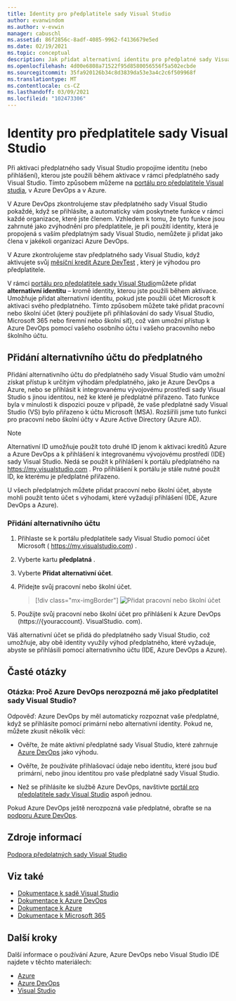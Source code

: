 ```yaml
---
title: Identity pro předplatitele sady Visual Studio
author: evanwindom
ms.author: v-evwin
manager: cabuschl
ms.assetid: 86f2856c-8adf-4085-9962-f4136679e5ed
ms.date: 02/19/2021
ms.topic: conceptual
description: Jak přidat alternativní identitu pro předplatné sady Visual Studio, která se má použít pro Azure DevOps a Azure
ms.openlocfilehash: 4d00e6808a71522f95d8580056556f5a502ecbde
ms.sourcegitcommit: 35fa920126b34c8d3839da53e3a4c2c6f509968f
ms.translationtype: MT
ms.contentlocale: cs-CZ
ms.lasthandoff: 03/09/2021
ms.locfileid: "102473306"
---
```

# <a name="identities-for-visual-studio-subscribers"></a>Identity pro předplatitele sady Visual Studio
Při aktivaci předplatného sady Visual Studio propojíme identitu (nebo přihlášení), kterou jste použili během aktivace v rámci předplatného sady Visual Studio. Tímto způsobem můžeme na [portálu pro předplatitele Visual studia](https://my.visualstudio.com?wt.mc_id=o~msft~docs), v Azure DevOps a v Azure.

V Azure DevOps zkontrolujeme stav předplatného sady Visual Studio pokaždé, když se přihlásíte, a automaticky vám poskytnete funkce v rámci každé organizace, které jste členem.
Vzhledem k tomu, že tyto funkce jsou zahrnuté jako zvýhodnění pro předplatitele, je při použití identity, která je propojená s vaším předplatným sady Visual Studio, nemůžete ji přidat jako člena v jakékoli organizaci Azure DevOps.

V Azure zkontrolujeme stav předplatného sady Visual Studio, když aktivujete svůj [měsíční kredit Azure DevTest](https://azure.microsoft.com/pricing/member-offers/credit-for-visual-studio-subscribers/) , který je výhodou pro předplatitele.

V rámci [portálu pro předplatitele sady Visual Studio](https://my.visualstudio.com?wt.mc_id=o~msft~docs)můžete přidat **alternativní identitu** – kromě identity, kterou jste použili během aktivace. Umožňuje přidat alternativní identitu, pokud jste použili účet Microsoft k aktivaci svého předplatného. Tímto způsobem můžete také přidat pracovní nebo školní účet (který použijete při přihlašování do sady Visual Studio, Microsoft 365 nebo firemní nebo školní síť), což vám umožní přístup k Azure DevOps pomocí vašeho osobního účtu i vašeho pracovního nebo školního účtu.

## <a name="add-an-alternate-account-to-your-subscription"></a>Přidání alternativního účtu do předplatného
Přidání alternativního účtu do předplatného sady Visual Studio vám umožní získat přístup k určitým výhodám předplatného, jako je Azure DevOps a Azure, nebo se přihlásit k integrovanému vývojovému prostředí sady Visual Studio s jinou identitou, než ke které je předplatné přiřazeno. Tato funkce byla v minulosti k dispozici pouze v případě, že vaše předplatné sady Visual Studio (VS) bylo přiřazeno k účtu Microsoft (MSA). Rozšířili jsme tuto funkci pro pracovní nebo školní účty v Azure Active Directory (Azure AD).

> [!NOTE]
> Alternativní ID umožňuje použít toto druhé ID jenom k aktivaci kreditů Azure a Azure DevOps a k přihlášení k integrovanému vývojovému prostředí (IDE) sady Visual Studio.  Nedá se použít k přihlášení k portálu předplatného na <https://my.visualstudio.com> .  Pro přihlášení k portálu je stále nutné použít ID, ke kterému je předplatné přiřazeno. 

U všech předplatných můžete přidat pracovní nebo školní účet, abyste mohli použít tento účet s výhodami, které vyžadují přihlášení (IDE, Azure DevOps a Azure).

### <a name="add-the-alternate-account"></a>Přidání alternativního účtu
1. Přihlaste se k portálu předplatitele sady Visual Studio pomocí účet Microsoft ( https://my.visualstudio.com) .
2. Vyberte kartu **předplatná** .
3. Vyberte **Přidat alternativní účet**.
4. Přidejte svůj pracovní nebo školní účet.
    > [!div class="mx-imgBorder"]
    > ![Přidat pracovní nebo školní účet](_img/vs-alternate-identity/enter-alternate-account-my-visual-studio-com-portal.png "Přidání pracovního nebo školního účtu jako alternativního účtu v rámci předplatného.")

5. Použijte svůj pracovní nebo školní účet pro přihlášení k Azure DevOps (https://{youraccount}. VisualStudio. com).

Váš alternativní účet se přidá do předplatného sady Visual Studio, což umožňuje, aby obě identity využily výhod předplatného, které vyžaduje, abyste se přihlásili pomocí alternativního účtu (IDE, Azure DevOps a Azure).

## <a name="faq"></a>Časté otázky

### <a name="q--why-doesnt-azure-devops-recognize-me-as-a-visual-studio-subscriber"></a>Otázka: Proč Azure DevOps nerozpozná mě jako předplatitel sady Visual Studio?

Odpověď: Azure DevOps by měl automaticky rozpoznat vaše předplatné, když se přihlásíte pomocí primární nebo alternativní identity. Pokud ne, můžete zkusit několik věcí:

* Ověřte, že máte aktivní předplatné sady Visual Studio, které zahrnuje [Azure DevOps](vs-azure-devops.md#eligibility) jako výhodu.

* Ověřte, že používáte přihlašovací údaje nebo identitu, které jsou buď primární, nebo jinou identitou pro vaše předplatné sady Visual Studio.

* Než se přihlásíte ke službě Azure DevOps, navštivte [portál pro předplatitele sady Visual Studio](https://my.visualstudio.com?wt.mc_id=o~msft~docs) aspoň jednou.

Pokud Azure DevOps ještě nerozpozná vaše předplatné, obraťte se na [podporu Azure DevOps](https://azure.microsoft.com/support/devops/).

## <a name="resources"></a>Zdroje informací
[Podpora předplatných sady Visual Studio](https://aka.ms/vssubscriberhelp)

## <a name="see-also"></a>Viz také
- [Dokumentace k sadě Visual Studio](/visualstudio/)
- [Dokumentace k Azure DevOps](/azure/devops/)
- [Dokumentace k Azure](/azure/)
- [Dokumentace k Microsoft 365](/microsoft-365/)

## <a name="next-steps"></a>Další kroky 
Další informace o používání Azure, Azure DevOps nebo Visual Studio IDE najdete v těchto materiálech:
- [Azure](vs-azure.md)
- [Azure DevOps](vs-azure-devops.md)
- [Visual Studio](vs-ide-benefit.md)